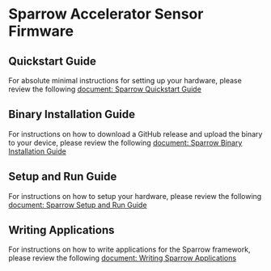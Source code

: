 Sparrow Accelerator Sensor Firmware
===================================

Quickstart Guide
----------------

For absolute minimal instructions for setting up your hardware, please review the following [document: Sparrow Quickstart Guide](https://www.notion.so/blueswireless/Sparrow-Quickstart-Guide-6cc63afbed744b59b03c635c2027f95c)

Binary Installation Guide
-------------------------

For instructions on how to download a GitHub release and upload the binary to your device, please review the following [document: Sparrow Binary Installation Guide](https://www.notion.so/blueswireless/Sparrow-Experience-Engineering-ad04273d297049a28063802ecf7b31fa?p=51a3d1e9983d4af093fdb2fd1c4549ca&showMoveTo=true)

Setup and Run Guide
-------------------

For instructions on how to setup your hardware, please review the following [document: Sparrow Setup and Run Guide](https://www.notion.so/blueswireless/Sparrow-Setup-and-Run-Guide-302725d84d9642b9b274e087881134a8)

Writing Applications
--------------------

For instructions on how to write applications for the Sparrow framework, please review the following [document: Writing Sparrow Applications](https://www.notion.so/blueswireless/Writing-Sparrow-Applications-afe42a432b444baf954be97ac355572c)
